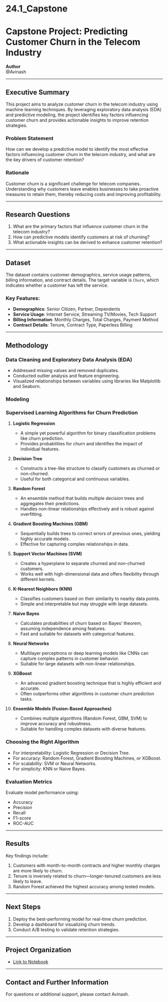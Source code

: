 # 24.1_Capstone
# Capstone Project: Predicting Customer Churn in the Telecom Industry

**Author**  
@Avinash

---

## Executive Summary

This project aims to analyze customer churn in the telecom industry using machine learning techniques. By leveraging exploratory data analysis (EDA) and predictive modeling, the project identifies key factors influencing customer churn and provides actionable insights to improve retention strategies.

### Problem Statement
How can we develop a predictive model to identify the most effective factors influencing customer churn in the telecom industry, and what are the key drivers of customer retention?

### Rationale
Customer churn is a significant challenge for telecom companies. Understanding why customers leave enables businesses to take proactive measures to retain them, thereby reducing costs and improving profitability.

---

## Research Questions
1. What are the primary factors that influence customer churn in the telecom industry?
2. How can predictive models identify customers at risk of churning?
3. What actionable insights can be derived to enhance customer retention?

---

## Dataset
The dataset contains customer demographics, service usage patterns, billing information, and contract details. The target variable is `Churn`, which indicates whether a customer has left the service.

### Key Features:
- **Demographics**: Senior Citizen, Partner, Dependents
- **Service Usage**: Internet Service, Streaming TV/Movies, Tech Support
- **Billing Information**: Monthly Charges, Total Charges, Payment Method
- **Contract Details**: Tenure, Contract Type, Paperless Billing

---

## Methodology

### Data Cleaning and Exploratory Data Analysis (EDA)
- Addressed missing values and removed duplicates.
- Conducted outlier analysis and feature engineering.
- Visualized relationships between variables using libraries like Matplotlib and Seaborn.

### Modeling
### Supervised Learning Algorithms for Churn Prediction

1. **Logistic Regression**
   - A simple yet powerful algorithm for binary classification problems like churn prediction.
   - Provides probabilities for churn and identifies the impact of individual features.

2. **Decision Tree**
   - Constructs a tree-like structure to classify customers as churned or non-churned.
   - Useful for both categorical and continuous variables.

3. **Random Forest**
   - An ensemble method that builds multiple decision trees and aggregates their predictions.
   - Handles non-linear relationships effectively and is robust against overfitting.

4. **Gradient Boosting Machines (GBM)**
   - Sequentially builds trees to correct errors of previous ones, yielding highly accurate models.
   - Effective for capturing complex relationships in data.

5. **Support Vector Machines (SVM)**
   - Creates a hyperplane to separate churned and non-churned customers.
   - Works well with high-dimensional data and offers flexibility through different kernels.

6. **K-Nearest Neighbors (KNN)**
   - Classifies customers based on their similarity to nearby data points.
   - Simple and interpretable but may struggle with large datasets.

7. **Naive Bayes**
   - Calculates probabilities of churn based on Bayes' theorem, assuming independence among features.
   - Fast and suitable for datasets with categorical features.

8. **Neural Networks**
   - Multilayer perceptrons or deep learning models like CNNs can capture complex patterns in customer behavior.
   - Suitable for large datasets with non-linear relationships.

9. **XGBoost**
   - An advanced gradient boosting technique that is highly efficient and accurate.
   - Often outperforms other algorithms in customer churn prediction tasks.

10. **Ensemble Models (Fusion-Based Approaches)**
    - Combines multiple algorithms (Random Forest, GBM, SVM) to improve accuracy and robustness.
    - Suitable for handling complex datasets with diverse features.

### **Choosing the Right Algorithm**
- For interpretability: Logistic Regression or Decision Tree.
- For accuracy: Random Forest, Gradient Boosting Machines, or XGBoost.
- For scalability: SVM or Neural Networks.
- For simplicity: KNN or Naive Bayes.

### **Evaluation Metrics**
Evaluate model performance using:
- Accuracy
- Precision
- Recall
- F1-score
- ROC-AUC

---

## Results
Key findings include:
1. Customers with month-to-month contracts and higher monthly charges are more likely to churn.
2. Tenure is inversely related to churn—longer-tenured customers are less likely to leave.
3. Random Forest achieved the highest accuracy among tested models.

---

## Next Steps
1. Deploy the best-performing model for real-time churn prediction.
2. Develop a dashboard for visualizing churn trends.
3. Conduct A/B testing to validate retention strategies.

---

## Project Organization

- [Link to Notebook](Capstone.ipynb)

---

## Contact and Further Information
For questions or additional support, please contact Avinash.
